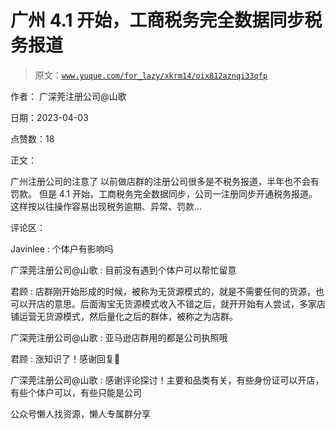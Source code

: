 # 广州 4.1 开始，工商税务完全数据同步税务报道

> 原文：[`www.yuque.com/for_lazy/xkrm14/oix812aznqi33qfp`](https://www.yuque.com/for_lazy/xkrm14/oix812aznqi33qfp)

作者： 广深莞注册公司@山歌

日期：2023-04-03

点赞数：18

正文：

广州注册公司的注意了 以前做店群的注册公司很多是不税务报道，半年也不会有罚款。 但是 4.1 开始，工商税务完全数据同步，公司一注册同步开通税务报道。 这样按以往操作容易出现税务逾期、异常、罚款…

评论区：

Javinlee : 个体户有影响吗

广深莞注册公司@山歌 : 目前没有遇到个体户可以帮忙留意

君顾 : 店群刚开始形成的时候，被称为无货源模式的，就是不需要任何的货源，也可以开店的意思。后面淘宝无货源模式收入不错之后，就开开始有人尝试，多家店铺运营无货源模式，然后量化之后的群体，被称之为店群。

广深莞注册公司@山歌 : 亚马逊店群用的都是公司执照哦

君顾 : 涨知识了！感谢回复🙏

广深莞注册公司@山歌 : 感谢评论探讨！主要和品类有关，有些身份证可以开店，有些个体户可以，有些只能是公司

公众号懒人找资源，懒人专属群分享

